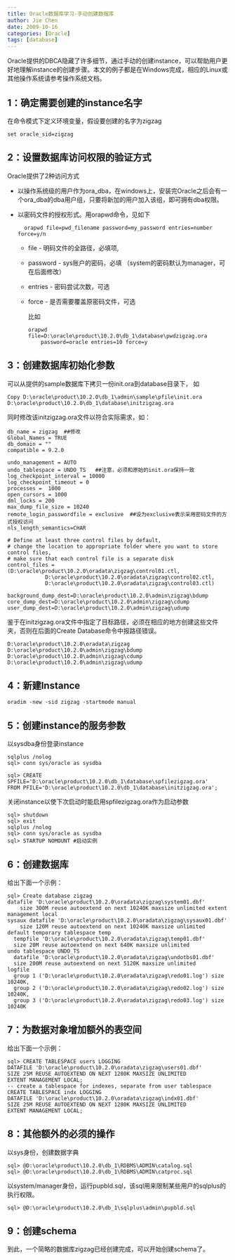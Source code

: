 ```yaml
---
title: Oracle数据库学习-手动创建数据库
author: Jie Chen
date: 2009-10-16
categories: [Oracle]
tags: [database]
---
```


Oracle提供的DBCA隐藏了许多细节，通过手动的创建instance，可以帮助用户更好地理解instance的创建步骤。本文的例子都是在Windows完成，相应的Linux或其他操作系统请参考操作系统文档。

## 1：确定需要创建的instance名字

在命令模式下定义环境变量，假设要创建的名字为zigzag

	set oracle_sid=zigzag

## 2：设置数据库访问权限的验证方式

Oracle提供了2种访问方式

* 以操作系统级的用户作为ora_dba，在windows上，安装完Oracle之后会有一个ora_dba的dba用户组，只要将新加的用户加入该组，即可拥有dba权限。
* 以密码文件的授权形式。用orapwd命令，见如下

		orapwd file=pwd_filename password=my_password entries=number force=y/n

  *	file - 明码文件的全路径，必填项,
  *	password - sys账户的密码，必填 （system的密码默认为manager，可在后面修改）
  *	entries - 密码尝试次数，可选
  *	force - 是否需要覆盖原密码文件，可选

	比如
	
		orapwd file=D:\oracle\product\10.2.0\db_1\database\pwdzigzag.ora 
			password=oracle entries=10 force=y

## 3：创建数据库初始化参数

可以从提供的sample数据库下拷贝一份init.ora到database目录下， 如

	Copy D:\oracle\product\10.2.0\db_1\admin\sample\pfile\init.ora 
	D:\oracle\product\10.2.0\db_1\database\initzigzag.ora

同时修改该initzigzag.ora文件以符合实际需求，如：

	db_name = zigzag  ##修改
	Global_Names = TRUE
	db_domain = ""
	compatible = 9.2.0

	undo_management = AUTO
	undo_tablespace = UNDO_TS   ##注意，必须和原始的init.ora保持一致
	log_checkpoint_interval = 10000
	log_checkpoint_timeout = 0
	processes =  1000
	open_cursors = 1000
	dml_locks = 200	
	max_dump_file_size = 10240 
	remote_login_passwordfile = exclusive  ##设为exclusive表示采用密码文件的方式授权访问
	nls_length_semantics=CHAR

	# Define at least three control files by default, 
	# change the location to appropriate folder where you want to store control files, 
	# make sure that each control file is a separate disk
	control_files = (D:\oracle\product\10.2.0\oradata\zigzag\control01.ctl, 
				D:\oracle\product\10.2.0\oradata\zigzag\control02.ctl, 
				D:\oracle\product\10.2.0\oradata\zigzag\control03.ctl)

	background_dump_dest=D:\oracle\product\10.2.0\admin\zigzag\bdump
	core_dump_dest=D:\oracle\product\10.2.0\admin\zigzag\cdump
	user_dump_dest=D:\oracle\product\10.2.0\admin\zigzag\udump

鉴于在initzigzag.ora文件中指定了目标路径，必须在相应的地方创建这些文件夹，否则在后面的Create Database命令中报路径错误。

	D:\oracle\product\10.2.0\oradata\zigzag
	D:\oracle\product\10.2.0\admin\zigzag\bdump
	D:\oracle\product\10.2.0\admin\zigzag\cdump
	D:\oracle\product\10.2.0\admin\zigzag\udump

## 4：新建Instance

	oradim -new -sid zigzag -startmode manual

## 5：创建instance的服务参数

以sysdba身份登录instance

	sqlplus /nolog
	sql> conn sys/oracle as sysdba

	sql> CREATE SPFILE='D:\oracle\product\10.2.0\db_1\database\spfilezigzag.ora' 
	FROM PFILE='D:\oracle\product\10.2.0\db_1\database\initzigzag.ora';

关闭instance以使下次启动时能启用spfilezigzag.ora作为启动参数

	sql> shutdown
	sql> exit
	sqlplus /nolog
	sql> conn sys/oracle as sysdba
	sql> STARTUP NOMOUNT #启动实例

## 6：创建数据库

给出下面一个示例：

	sql> Create database zigzag
	datafile 'D:\oracle\product\10.2.0\oradata\zigzag\system01.dbf' 
		size 300M reuse autoextend on next 10240K maxsize unlimited extent management local
	sysaux datafile 'D:\oracle\product\10.2.0\oradata\zigzag\sysaux01.dbf' 
		size 120M reuse autoextend on next 10240K maxsize unlimited
	default temporary tablespace temp
	  tempfile 'D:\oracle\product\10.2.0\oradata\zigzag\temp01.dbf' 
	  size 20M reuse autoextend on next 640K maxsize unlimited
	undo tablespace UNDO_TS
	  datafile 'D:\oracle\product\10.2.0\oradata\zigzag\undotbs01.dbf' 
	  size 200M reuse autoextend on next 5120K maxsize unlimited
	logfile
	  group 1 ('D:\oracle\product\10.2.0\oradata\zigzag\redo01.log') size 10240K,
	  group 2 ('D:\oracle\product\10.2.0\oradata\zigzag\redo02.log') size 10240K,
	  group 3 ('D:\oracle\product\10.2.0\oradata\zigzag\redo03.log') size 10240K

## 7：为数据对象增加额外的表空间

给出下面一个示例：

	sql> CREATE TABLESPACE users LOGGING
	DATAFILE 'D:\oracle\product\10.2.0\oradata\zigzag\users01.dbf'
	SIZE 25M REUSE AUTOEXTEND ON NEXT 1280K MAXSIZE UNLIMITED
	EXTENT MANAGEMENT LOCAL;
	-- create a tablespace for indexes, separate from user tablespace
	CREATE TABLESPACE indx LOGGING
	DATAFILE 'D:\oracle\product\10.2.0\oradata\zigzag\indx01.dbf'
	SIZE 25M REUSE AUTOEXTEND ON NEXT 1280K MAXSIZE UNLIMITED
	EXTENT MANAGEMENT LOCAL;

## 8：其他额外的必须的操作

以sys身份，创建数据字典

	sql> @D:\oracle\product\10.2.0\db_1\RDBMS\ADMIN\catalog.sql
	sql> @D:\oracle\product\10.2.0\db_1\RDBMS\ADMIN\catproc.sql

以system/manager身份，运行pupbld.sql，该sql用来限制某些用户的sqlplus的执行权限。

	sql> @D:\oracle\product\10.2.0\db_1\sqlplus\admin\pupbld.sql

## 9：创建schema

到此，一个简略的数据库zigzag已经创建完成，可以开始创建schema了。